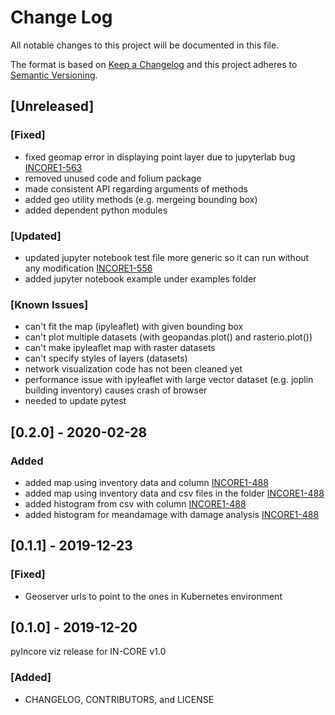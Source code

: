 # Change Log

All notable changes to this project will be documented in this file.

The format is based on [Keep a Changelog](http://keepachangelog.com/)
and this project adheres to [Semantic Versioning](http://semver.org/).

## [Unreleased]

### [Fixed]
- fixed geomap error in displaying point layer due to jupyterlab bug [INCORE1-563](https://opensource.ncsa.illinois.edu/jira/browse/INCORE1-563)
- removed unused code and folium package
- made consistent API regarding arguments of methods
- added geo utility methods (e.g. mergeing bounding box)
- added dependent python modules

### [Updated]
- updated jupyter notebook test file more generic so it can run without any modification [INCORE1-556](https://opensource.ncsa.illinois.edu/jira/browse/INCORE1-556)
- added jupyter notebook example under examples folder

### [Known Issues]
- can't fit the map (ipyleaflet) with given bounding box
- can't plot multiple datasets (with geopandas.plot() and rasterio.plot())
- can't make ipyleaflet map with raster datasets 
- can't specify styles of layers (datasets)
- network visualization code has not been cleaned yet
- performance issue with ipyleaflet with large vector dataset (e.g. joplin building inventory) causes crash of browser
- needed to update pytest 

## [0.2.0] - 2020-02-28

### Added
- added map using inventory data and column [INCORE1-488](https://opensource.ncsa.illinois.edu/jira/browse/INCORE1-448)
- added map using inventory data and csv files in the folder [INCORE1-488](https://opensource.ncsa.illinois.edu/jira/browse/INCORE1-448)
- added histogram from csv with column [INCORE1-488](https://opensource.ncsa.illinois.edu/jira/browse/INCORE1-448)
- added histogram for meandamage with damage analysis [INCORE1-488](https://opensource.ncsa.illinois.edu/jira/browse/INCORE1-448)

## [0.1.1] - 2019-12-23

### [Fixed]
- Geoserver urls to point to the ones in Kubernetes environment

## [0.1.0] - 2019-12-20
pyIncore viz release for IN-CORE v1.0

### [Added]
- CHANGELOG, CONTRIBUTORS, and LICENSE

